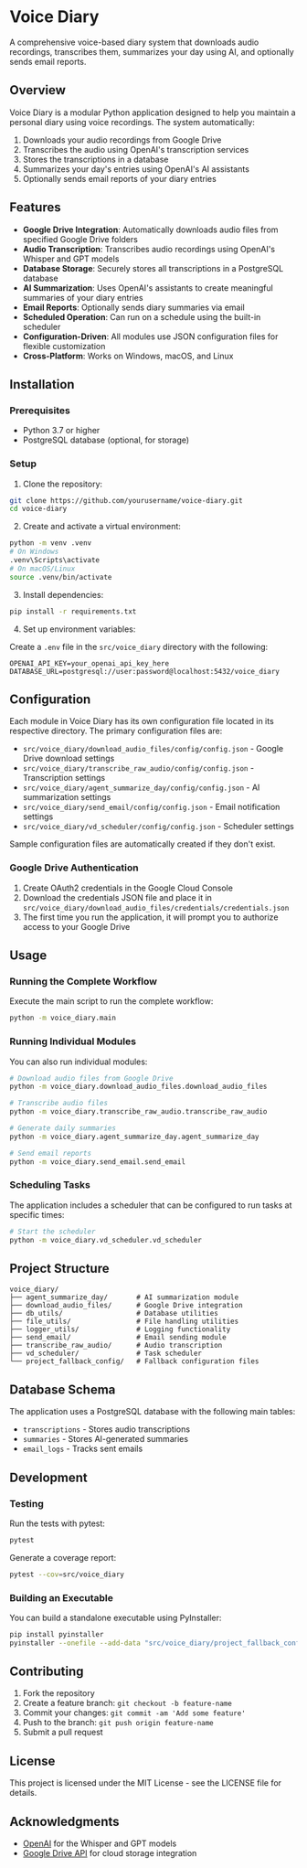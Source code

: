 # Voice Diary

A comprehensive voice-based diary system that downloads audio recordings, transcribes them, summarizes your day using AI, and optionally sends email reports.

## Overview

Voice Diary is a modular Python application designed to help you maintain a personal diary using voice recordings. The system automatically:

1. Downloads your audio recordings from Google Drive
2. Transcribes the audio using OpenAI's transcription services
3. Stores the transcriptions in a database
4. Summarizes your day's entries using OpenAI's AI assistants
5. Optionally sends email reports of your diary entries

## Features

- **Google Drive Integration**: Automatically downloads audio files from specified Google Drive folders
- **Audio Transcription**: Transcribes audio recordings using OpenAI's Whisper and GPT models
- **Database Storage**: Securely stores all transcriptions in a PostgreSQL database
- **AI Summarization**: Uses OpenAI's assistants to create meaningful summaries of your diary entries
- **Email Reports**: Optionally sends diary summaries via email
- **Scheduled Operation**: Can run on a schedule using the built-in scheduler
- **Configuration-Driven**: All modules use JSON configuration files for flexible customization
- **Cross-Platform**: Works on Windows, macOS, and Linux

## Installation

### Prerequisites

- Python 3.7 or higher
- PostgreSQL database (optional, for storage)

### Setup

1. Clone the repository:

```bash
git clone https://github.com/yourusername/voice-diary.git
cd voice-diary
```

2. Create and activate a virtual environment:

```bash
python -m venv .venv
# On Windows
.venv\Scripts\activate
# On macOS/Linux
source .venv/bin/activate
```

3. Install dependencies:

```bash
pip install -r requirements.txt
```

4. Set up environment variables:

Create a `.env` file in the `src/voice_diary` directory with the following:

```
OPENAI_API_KEY=your_openai_api_key_here
DATABASE_URL=postgresql://user:password@localhost:5432/voice_diary
```

## Configuration

Each module in Voice Diary has its own configuration file located in its respective directory. The primary configuration files are:

- `src/voice_diary/download_audio_files/config/config.json` - Google Drive download settings
- `src/voice_diary/transcribe_raw_audio/config/config.json` - Transcription settings
- `src/voice_diary/agent_summarize_day/config/config.json` - AI summarization settings
- `src/voice_diary/send_email/config/config.json` - Email notification settings
- `src/voice_diary/vd_scheduler/config/config.json` - Scheduler settings

Sample configuration files are automatically created if they don't exist.

### Google Drive Authentication

1. Create OAuth2 credentials in the Google Cloud Console
2. Download the credentials JSON file and place it in `src/voice_diary/download_audio_files/credentials/credentials.json`
3. The first time you run the application, it will prompt you to authorize access to your Google Drive

## Usage

### Running the Complete Workflow

Execute the main script to run the complete workflow:

```bash
python -m voice_diary.main
```

### Running Individual Modules

You can also run individual modules:

```bash
# Download audio files from Google Drive
python -m voice_diary.download_audio_files.download_audio_files

# Transcribe audio files
python -m voice_diary.transcribe_raw_audio.transcribe_raw_audio

# Generate daily summaries
python -m voice_diary.agent_summarize_day.agent_summarize_day

# Send email reports
python -m voice_diary.send_email.send_email
```

### Scheduling Tasks

The application includes a scheduler that can be configured to run tasks at specific times:

```bash
# Start the scheduler
python -m voice_diary.vd_scheduler.vd_scheduler
```

## Project Structure

```
voice_diary/
├── agent_summarize_day/       # AI summarization module
├── download_audio_files/      # Google Drive integration
├── db_utils/                  # Database utilities
├── file_utils/                # File handling utilities
├── logger_utils/              # Logging functionality
├── send_email/                # Email sending module
├── transcribe_raw_audio/      # Audio transcription
├── vd_scheduler/              # Task scheduler
└── project_fallback_config/   # Fallback configuration files
```

## Database Schema

The application uses a PostgreSQL database with the following main tables:

- `transcriptions` - Stores audio transcriptions
- `summaries` - Stores AI-generated summaries
- `email_logs` - Tracks sent emails

## Development

### Testing

Run the tests with pytest:

```bash
pytest
```

Generate a coverage report:

```bash
pytest --cov=src/voice_diary
```

### Building an Executable

You can build a standalone executable using PyInstaller:

```bash
pip install pyinstaller
pyinstaller --onefile --add-data "src/voice_diary/project_fallback_config:src/voice_diary/project_fallback_config" src/voice_diary/main.py
```

## Contributing

1. Fork the repository
2. Create a feature branch: `git checkout -b feature-name`
3. Commit your changes: `git commit -am 'Add some feature'`
4. Push to the branch: `git push origin feature-name`
5. Submit a pull request

## License

This project is licensed under the MIT License - see the LICENSE file for details.

## Acknowledgments

- [OpenAI](https://openai.com/) for the Whisper and GPT models
- [Google Drive API](https://developers.google.com/drive) for cloud storage integration 